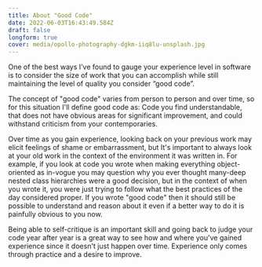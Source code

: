 ```yaml
---
title: About "Good Code"
date: 2022-06-03T16:43:49.584Z
draft: false
longform: true
cover: media/opollo-photography-dgkm-iiq8lu-unsplash.jpg
---
```

One of the best ways I’ve found to gauge your experience level in software is to consider the size of work that you can accomplish while still maintaining the level of quality you consider “good code”.

The concept of "good code" varies from person to person and over time, so for this situation I'll define good code as: Code you find understandable, that does not have obvious areas for significant improvement, and could withstand criticism from your contemporaries.

Over time as you gain experience, looking back on your previous work may elicit feelings of shame or embarrassment, but It's important to always look at your old work in the context of the environment it was written in. For example, if you look at code you wrote when making everything object-oriented as in-vogue you may question why you ever thought many-deep nested class hierarchies were a good decision, but in the context of when you wrote it, you were just trying to follow what the best practices of the day considered proper. If you wrote "good code" then it should still be possible to understand and reason about it even if a better way to do it is painfully obvious to you now.

Being able to self-critique is an important skill and going back to judge your code year after year is a great way to see how and where you've gained experience since it doesn't just happen over time. Experience only comes through practice and a desire to improve.